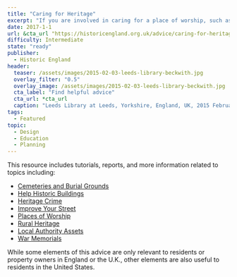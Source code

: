 ```yaml
---
title: "Caring for Heritage"
excerpt: "If you are involved in caring for a place of worship, such as a church or a synagogue, are responsible for looking after a war memorial or you want to find out how to de-clutter your street, you will find helpful advice here."
date: 2017-1-1
url: &cta_url "https://historicengland.org.uk/advice/caring-for-heritage/"
difficulty: Intermediate
state: "ready"
publisher:
  - Historic England
header:
  teaser: /assets/images/2015-02-03-leeds-library-beckwith.jpg
  overlay_filter: "0.5"
  overlay_image: /assets/images/2015-02-03-leeds-library-beckwith.jpg
  cta_label: "Find helpful advice"
  cta_url: *cta_url
  caption: "Leeds Library at Leeds, Yorkshire, England, UK, 2015 February 3. Courtesy [Michael D. Beckwith/Flickr](https://www.flickr.com/photos/118118485@N05/15817405853/) ([CC 0](https://creativecommons.org/publicdomain/zero/1.0/))"
tags:
  - Featured
topic:
  - Design
  - Education
  - Planning
---
```


This resource includes tutorials, reports, and more information related to topics including:

- [Cemeteries and Burial Grounds](https://historicengland.org.uk/advice/caring-for-heritage/cemeteries-and-burial-grounds/)
- [Help Historic Buildings](https://historicengland.org.uk/advice/caring-for-heritage/help-historic-buildings/)
- [Heritage Crime](https://historicengland.org.uk/advice/caring-for-heritage/heritage-crime/)
- [Improve Your Street](https://historicengland.org.uk/advice/caring-for-heritage/streets-for-all/)
- [Places of Worship](https://historicengland.org.uk/advice/caring-for-heritage/places-of-worship/)
- [Rural Heritage](https://historicengland.org.uk/advice/caring-for-heritage/rural-heritage/)
- [Local Authority Assets](https://historicengland.org.uk/advice/caring-for-heritage/take-ownership/)
- [War Memorials](https://historicengland.org.uk/advice/caring-for-heritage/war-memorials/)

While some elements of this advice are only relevant to residents or property owners in England or the U.K., other elements are also useful to residents in the United States.
